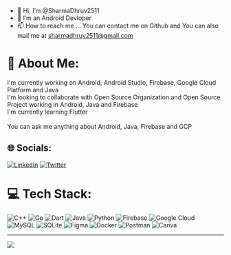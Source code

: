 - 👋 Hi, I’m @SharmaDhruv2511
- 👀 I’m an Android Devloper
- 📫 How to reach me ... You can contact me on Github and You can also mail me at sharmadhruv2511@gmail.com

<!---
SharmaDhruv2511/SharmaDhruv2511 is a ✨ special ✨ repository because its `README.md` (this file) appears on your GitHub profile.
You can click the Preview link to take a look at your changes.
---> 
# 💫 About Me:
I'm currently working on Android, Android Studio, Firebase, Google Cloud Platform and Java<br>I'm looking to collaborate with Open Source Organization and Open Source Project working in Android, Java and Firebase<br>I'm currently learning Flutter<br><br>You can ask me anything about Android, Java, Firebase and GCP


## 🌐 Socials:
[![LinkedIn](https://img.shields.io/badge/LinkedIn-%230077B5.svg?logo=linkedin&logoColor=white)](https://linkedin.com/in/@sharmadhruv2511) [![Twitter](https://img.shields.io/badge/Twitter-%231DA1F2.svg?logo=Twitter&logoColor=white)](https://twitter.com/@DhruvSharma2511) 

# 💻 Tech Stack:
![C++](https://img.shields.io/badge/c++-%2300599C.svg?style=for-the-badge&logo=c%2B%2B&logoColor=white) ![Go](https://img.shields.io/badge/go-%2300ADD8.svg?style=for-the-badge&logo=go&logoColor=white) ![Dart](https://img.shields.io/badge/dart-%230175C2.svg?style=for-the-badge&logo=dart&logoColor=white) ![Java](https://img.shields.io/badge/java-%23ED8B00.svg?style=for-the-badge&logo=java&logoColor=white) ![Python](https://img.shields.io/badge/python-3670A0?style=for-the-badge&logo=python&logoColor=ffdd54) ![Firebase](https://img.shields.io/badge/firebase-%23039BE5.svg?style=for-the-badge&logo=firebase) ![Google Cloud](https://img.shields.io/badge/Google%20Cloud-%234285F4.svg?style=for-the-badge&logo=google-cloud&logoColor=white) ![MySQL](https://img.shields.io/badge/mysql-%2300f.svg?style=for-the-badge&logo=mysql&logoColor=white) ![SQLite](https://img.shields.io/badge/sqlite-%2307405e.svg?style=for-the-badge&logo=sqlite&logoColor=white) 	![Figma](https://img.shields.io/badge/figma-%23F24E1E.svg?style=for-the-badge&logo=figma&logoColor=white) ![Docker](https://img.shields.io/badge/docker-%230db7ed.svg?style=for-the-badge&logo=docker&logoColor=white) ![Postman](https://img.shields.io/badge/Postman-FF6C37?style=for-the-badge&logo=postman&logoColor=white) ![Canva](https://img.shields.io/badge/Canva-%2300C4CC.svg?style=for-the-badge&logo=Canva&logoColor=white)
<!-- # 📊 GitHub Stats:
![](https://github-readme-stats.vercel.app/api?username=SharmaDhruv2511&theme=dark&hide_border=false&include_all_commits=true&count_private=true)<br/>
![](https://github-readme-streak-stats.herokuapp.com/?user=SharmaDhruv2511&theme=dark&hide_border=false)<br/>
![](https://github-readme-stats.vercel.app/api/top-langs/?username=SharmaDhruv2511&theme=dark&hide_border=false&include_all_commits=true&count_private=true&layout=compact)

## 🐦 Latest Tweet
[![](https://gtce.itsvg.in/api?username=@DhruvSharma2511)](https://github.com/VishwaGauravIn/github-twitter-card-embed) -->

---
[![](https://visitcount.itsvg.in/api?id=SharmaDhruv2511&icon=0&color=0)](https://visitcount.itsvg.in)

<!-- Proudly created with GPRM ( https://gprm.itsvg.in ) -->
